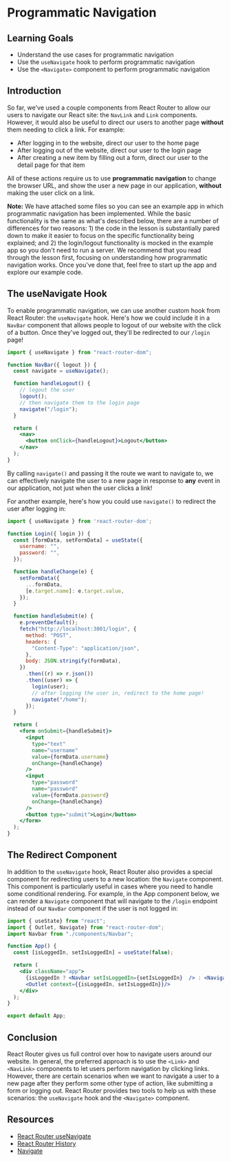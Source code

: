 # Programmatic Navigation

## Learning Goals

- Understand the use cases for programmatic navigation
- Use the `useNavigate` hook to perform programmatic navigation
- Use the `<Navigate>` component to perform programmatic navigation

## Introduction

So far, we've used a couple components from React Router to allow our users to
navigate our React site: the `NavLink` and `Link` components. However, it would
also be useful to direct our users to another page **without** them needing to
click a link. For example:

- After logging in to the website, direct our user to the home page
- After logging out of the website, direct our user to the login page
- After creating a new item by filling out a form, direct our user to the detail
  page for that item

All of these actions require us to use **programmatic navigation** to change the
browser URL, and show the user a new page in our application, **without** making
the user click on a link.

**Note:** We have attached some files so you can see an example app in which
programmatic navigation has been implemented. While the basic functionality is
the same as what's described below, there are a number of differences for two
reasons: 1) the code in the lesson is substantially pared down to make it easier
to focus on the specific functionality being explained; and 2) the login/logout
functionality is mocked in the example app so you don't need to run a server. We
recommend that you read through the lesson first, focusing on understanding how
programmatic navigation works. Once you've done that, feel free to start up the
app and explore our example code.

## The useNavigate Hook

To enable programmatic navigation, we can use another custom hook from React
Router: the `useNavigate` hook. Here's how we could include it in a `NavBar`
component that allows people to logout of our website with the click of a
button. Once they've logged out, they'll be redirected to our `/login` page!

```jsx
import { useNavigate } from "react-router-dom";

function NavBar({ logout }) {
  const navigate = useNavigate();

  function handleLogout() {
    // logout the user
    logout();
    // then navigate them to the login page
    navigate("/login");
  }

  return (
    <nav>
      <button onClick={handleLogout}>Logout</button>
    </nav>
  );
}
```

By calling `navigate()` and passing it the route we want to navigate to, we can
effectively navigate the user to a new page in response to **any** event in our
application, not just when the user clicks a link!

For another example, here's how you could use `navigate()` to redirect the user
after logging in:

```jsx
import { useNavigate } from 'react-router-dom';

function Login({ login }) {
  const [formData, setFormData] = useState({
    username: "",
    password: "",
  });

  function handleChange(e) {
    setFormData({
      ...formData,
      [e.target.name]: e.target.value,
    });
  }

  function handleSubmit(e) {
    e.preventDefault();
    fetch("http://localhost:3001/login", {
      method: "POST",
      headers: {
        "Content-Type": "application/json",
      },
      body: JSON.stringify(formData),
    })
      .then((r) => r.json())
      .then((user) => {
        login(user);
        // after logging the user in, redirect to the home page!
        navigate("/home");
      });
  }

  return (
    <form onSubmit={handleSubmit}>
      <input
        type="text"
        name="username"
        value={formData.username}
        onChange={handleChange}
      />
      <input
        type="password"
        name="password"
        value={formData.password}
        onChange={handleChange}
      />
      <button type="submit">Login</button>
    </form>
  );
}
```

## The Redirect Component

In addition to the `useNavigate` hook, React Router also provides a special
component for redirecting users to a new location: the `Navigate` component.
This component is particularly useful in cases where you need to handle some
conditional rendering. For example, in the App component below, we can render a
`Navigate` component that will navigate to the `/login` endpoint instead of our
`NavBar` component if the user is not logged in:

```jsx
import { useState} from "react";
import { Outlet, Navigate} from "react-router-dom";
import Navbar from "./components/Navbar";

function App() {
  const [isLoggedIn, setIsLoggedIn] = useState(false);

  return (
    <div className="app">
      {isLoggedIn ? <Navbar setIsLoggedIn={setIsLoggedIn}  /> : <Navigate to="/login" />}
      <Outlet context={{isLoggedIn, setIsLoggedIn}}/>
    </div>
  );
}

export default App;
```

## Conclusion

React Router gives us full control over how to navigate users around our
website. In general, the preferred approach is to use the `<Link>` and
`<NavLink>` components to let users perform navigation by clicking links.
However, there are certain scenarios when we want to navigate a user to a new
page after they perform some other type of action, like submitting a form or
logging out. React Router provides two tools to help us with these scenarios:
the `useNavigate` hook and the `<Navigate>` component.

## Resources

- [React Router useNavigate](https://reactrouter.com/en/main/hooks/use-navigate)
- [React Router
  History](https://reactrouter.com/en/main/start/concepts#history-and-locations)
- [Navigate](https://reactrouter.com/en/main/components/navigate)

